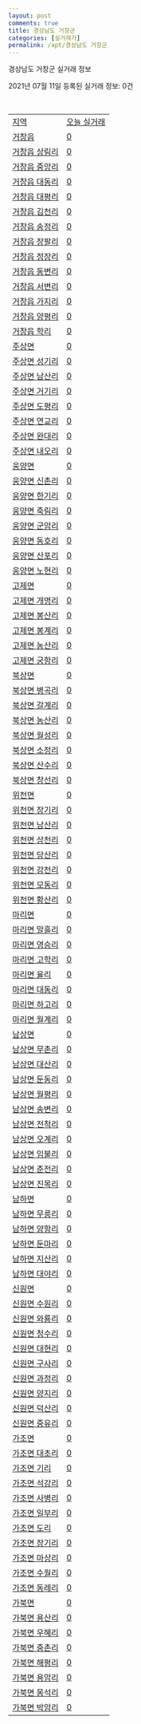 ```yaml
---
layout: post
comments: true
title: 경상남도 거창군
categories: [실거래가]
permalink: /apt/경상남도 거창군
---
```


경상남도 거창군 실거래 정보

2021년 07월 11일 등록된 실거래 정보: 0건

<script type="text/javascript">
  google.charts.load('current', {'packages':['corechart']});
  google.charts.setOnLoadCallback(drawChart);

  function drawChart() {
    var data = google.visualization.arrayToDataTable([['거래일', '매매', '전월세', '전매'], ['20-07', 23, 6, 0], ['20-08', 41, 6, 0], ['20-09', 34, 6, 0], ['20-10', 41, 6, 0], ['20-11', 43, 9, 0], ['20-12', 41, 9, 0], ['21-01', 47, 5, 0], ['21-02', 29, 15, 0], ['21-03', 52, 8, 0], ['21-04', 39, 8, 0], ['21-05', 48, 8, 0], ['21-06', 42, 1, 37], ['21-07', 1, 0, 7]]);

    var options = {
      title: '최근 1년간 유형별 거래량 추이',
      legend: { position: 'bottom' }
    };

    var chart = new google.visualization.LineChart(document.getElementById('columnchart_material'));
    chart.draw(data, (options));
  }
</script>

<div id="columnchart_material" style="width: 95%; margin-left: -35px"></div>
<br>
<table class="sortable">
  <tr>
    <td><a href="#">지역</a></td>
    <td><a href="#">오늘 실거래</a></td>
  </tr>

  
  <tr class="item">
    <td><a href="경상남도 거창군 거창읍">거창읍</a></td>
    <td><a href="경상남도 거창군 거창읍">0</a></td>
  </tr>
    

  <tr class="item">
    <td><a href="경상남도 거창군 거창읍 상림리">거창읍 상림리</a></td>
    <td><a href="경상남도 거창군 거창읍 상림리">0</a></td>
  </tr>
    

  <tr class="item">
    <td><a href="경상남도 거창군 거창읍 중앙리">거창읍 중앙리</a></td>
    <td><a href="경상남도 거창군 거창읍 중앙리">0</a></td>
  </tr>
    

  <tr class="item">
    <td><a href="경상남도 거창군 거창읍 대동리">거창읍 대동리</a></td>
    <td><a href="경상남도 거창군 거창읍 대동리">0</a></td>
  </tr>
    

  <tr class="item">
    <td><a href="경상남도 거창군 거창읍 대평리">거창읍 대평리</a></td>
    <td><a href="경상남도 거창군 거창읍 대평리">0</a></td>
  </tr>
    

  <tr class="item">
    <td><a href="경상남도 거창군 거창읍 김천리">거창읍 김천리</a></td>
    <td><a href="경상남도 거창군 거창읍 김천리">0</a></td>
  </tr>
    

  <tr class="item">
    <td><a href="경상남도 거창군 거창읍 송정리">거창읍 송정리</a></td>
    <td><a href="경상남도 거창군 거창읍 송정리">0</a></td>
  </tr>
    

  <tr class="item">
    <td><a href="경상남도 거창군 거창읍 장팔리">거창읍 장팔리</a></td>
    <td><a href="경상남도 거창군 거창읍 장팔리">0</a></td>
  </tr>
    

  <tr class="item">
    <td><a href="경상남도 거창군 거창읍 정장리">거창읍 정장리</a></td>
    <td><a href="경상남도 거창군 거창읍 정장리">0</a></td>
  </tr>
    

  <tr class="item">
    <td><a href="경상남도 거창군 거창읍 동변리">거창읍 동변리</a></td>
    <td><a href="경상남도 거창군 거창읍 동변리">0</a></td>
  </tr>
    

  <tr class="item">
    <td><a href="경상남도 거창군 거창읍 서변리">거창읍 서변리</a></td>
    <td><a href="경상남도 거창군 거창읍 서변리">0</a></td>
  </tr>
    

  <tr class="item">
    <td><a href="경상남도 거창군 거창읍 가지리">거창읍 가지리</a></td>
    <td><a href="경상남도 거창군 거창읍 가지리">0</a></td>
  </tr>
    

  <tr class="item">
    <td><a href="경상남도 거창군 거창읍 양평리">거창읍 양평리</a></td>
    <td><a href="경상남도 거창군 거창읍 양평리">0</a></td>
  </tr>
    

  <tr class="item">
    <td><a href="경상남도 거창군 거창읍 학리">거창읍 학리</a></td>
    <td><a href="경상남도 거창군 거창읍 학리">0</a></td>
  </tr>
    

  <tr class="item">
    <td><a href="경상남도 거창군 주상면">주상면</a></td>
    <td><a href="경상남도 거창군 주상면">0</a></td>
  </tr>
    

  <tr class="item">
    <td><a href="경상남도 거창군 주상면 성기리">주상면 성기리</a></td>
    <td><a href="경상남도 거창군 주상면 성기리">0</a></td>
  </tr>
    

  <tr class="item">
    <td><a href="경상남도 거창군 주상면 남산리">주상면 남산리</a></td>
    <td><a href="경상남도 거창군 주상면 남산리">0</a></td>
  </tr>
    

  <tr class="item">
    <td><a href="경상남도 거창군 주상면 거기리">주상면 거기리</a></td>
    <td><a href="경상남도 거창군 주상면 거기리">0</a></td>
  </tr>
    

  <tr class="item">
    <td><a href="경상남도 거창군 주상면 도평리">주상면 도평리</a></td>
    <td><a href="경상남도 거창군 주상면 도평리">0</a></td>
  </tr>
    

  <tr class="item">
    <td><a href="경상남도 거창군 주상면 연교리">주상면 연교리</a></td>
    <td><a href="경상남도 거창군 주상면 연교리">0</a></td>
  </tr>
    

  <tr class="item">
    <td><a href="경상남도 거창군 주상면 완대리">주상면 완대리</a></td>
    <td><a href="경상남도 거창군 주상면 완대리">0</a></td>
  </tr>
    

  <tr class="item">
    <td><a href="경상남도 거창군 주상면 내오리">주상면 내오리</a></td>
    <td><a href="경상남도 거창군 주상면 내오리">0</a></td>
  </tr>
    

  <tr class="item">
    <td><a href="경상남도 거창군 웅양면">웅양면</a></td>
    <td><a href="경상남도 거창군 웅양면">0</a></td>
  </tr>
    

  <tr class="item">
    <td><a href="경상남도 거창군 웅양면 신촌리">웅양면 신촌리</a></td>
    <td><a href="경상남도 거창군 웅양면 신촌리">0</a></td>
  </tr>
    

  <tr class="item">
    <td><a href="경상남도 거창군 웅양면 한기리">웅양면 한기리</a></td>
    <td><a href="경상남도 거창군 웅양면 한기리">0</a></td>
  </tr>
    

  <tr class="item">
    <td><a href="경상남도 거창군 웅양면 죽림리">웅양면 죽림리</a></td>
    <td><a href="경상남도 거창군 웅양면 죽림리">0</a></td>
  </tr>
    

  <tr class="item">
    <td><a href="경상남도 거창군 웅양면 군암리">웅양면 군암리</a></td>
    <td><a href="경상남도 거창군 웅양면 군암리">0</a></td>
  </tr>
    

  <tr class="item">
    <td><a href="경상남도 거창군 웅양면 동호리">웅양면 동호리</a></td>
    <td><a href="경상남도 거창군 웅양면 동호리">0</a></td>
  </tr>
    

  <tr class="item">
    <td><a href="경상남도 거창군 웅양면 산포리">웅양면 산포리</a></td>
    <td><a href="경상남도 거창군 웅양면 산포리">0</a></td>
  </tr>
    

  <tr class="item">
    <td><a href="경상남도 거창군 웅양면 노현리">웅양면 노현리</a></td>
    <td><a href="경상남도 거창군 웅양면 노현리">0</a></td>
  </tr>
    

  <tr class="item">
    <td><a href="경상남도 거창군 고제면">고제면</a></td>
    <td><a href="경상남도 거창군 고제면">0</a></td>
  </tr>
    

  <tr class="item">
    <td><a href="경상남도 거창군 고제면 개명리">고제면 개명리</a></td>
    <td><a href="경상남도 거창군 고제면 개명리">0</a></td>
  </tr>
    

  <tr class="item">
    <td><a href="경상남도 거창군 고제면 봉산리">고제면 봉산리</a></td>
    <td><a href="경상남도 거창군 고제면 봉산리">0</a></td>
  </tr>
    

  <tr class="item">
    <td><a href="경상남도 거창군 고제면 봉계리">고제면 봉계리</a></td>
    <td><a href="경상남도 거창군 고제면 봉계리">0</a></td>
  </tr>
    

  <tr class="item">
    <td><a href="경상남도 거창군 고제면 농산리">고제면 농산리</a></td>
    <td><a href="경상남도 거창군 고제면 농산리">0</a></td>
  </tr>
    

  <tr class="item">
    <td><a href="경상남도 거창군 고제면 궁항리">고제면 궁항리</a></td>
    <td><a href="경상남도 거창군 고제면 궁항리">0</a></td>
  </tr>
    

  <tr class="item">
    <td><a href="경상남도 거창군 북상면">북상면</a></td>
    <td><a href="경상남도 거창군 북상면">0</a></td>
  </tr>
    

  <tr class="item">
    <td><a href="경상남도 거창군 북상면 병곡리">북상면 병곡리</a></td>
    <td><a href="경상남도 거창군 북상면 병곡리">0</a></td>
  </tr>
    

  <tr class="item">
    <td><a href="경상남도 거창군 북상면 갈계리">북상면 갈계리</a></td>
    <td><a href="경상남도 거창군 북상면 갈계리">0</a></td>
  </tr>
    

  <tr class="item">
    <td><a href="경상남도 거창군 북상면 농산리">북상면 농산리</a></td>
    <td><a href="경상남도 거창군 북상면 농산리">0</a></td>
  </tr>
    

  <tr class="item">
    <td><a href="경상남도 거창군 북상면 월성리">북상면 월성리</a></td>
    <td><a href="경상남도 거창군 북상면 월성리">0</a></td>
  </tr>
    

  <tr class="item">
    <td><a href="경상남도 거창군 북상면 소정리">북상면 소정리</a></td>
    <td><a href="경상남도 거창군 북상면 소정리">0</a></td>
  </tr>
    

  <tr class="item">
    <td><a href="경상남도 거창군 북상면 산수리">북상면 산수리</a></td>
    <td><a href="경상남도 거창군 북상면 산수리">0</a></td>
  </tr>
    

  <tr class="item">
    <td><a href="경상남도 거창군 북상면 창선리">북상면 창선리</a></td>
    <td><a href="경상남도 거창군 북상면 창선리">0</a></td>
  </tr>
    

  <tr class="item">
    <td><a href="경상남도 거창군 위천면">위천면</a></td>
    <td><a href="경상남도 거창군 위천면">0</a></td>
  </tr>
    

  <tr class="item">
    <td><a href="경상남도 거창군 위천면 장기리">위천면 장기리</a></td>
    <td><a href="경상남도 거창군 위천면 장기리">0</a></td>
  </tr>
    

  <tr class="item">
    <td><a href="경상남도 거창군 위천면 남산리">위천면 남산리</a></td>
    <td><a href="경상남도 거창군 위천면 남산리">0</a></td>
  </tr>
    

  <tr class="item">
    <td><a href="경상남도 거창군 위천면 상천리">위천면 상천리</a></td>
    <td><a href="경상남도 거창군 위천면 상천리">0</a></td>
  </tr>
    

  <tr class="item">
    <td><a href="경상남도 거창군 위천면 당산리">위천면 당산리</a></td>
    <td><a href="경상남도 거창군 위천면 당산리">0</a></td>
  </tr>
    

  <tr class="item">
    <td><a href="경상남도 거창군 위천면 강천리">위천면 강천리</a></td>
    <td><a href="경상남도 거창군 위천면 강천리">0</a></td>
  </tr>
    

  <tr class="item">
    <td><a href="경상남도 거창군 위천면 모동리">위천면 모동리</a></td>
    <td><a href="경상남도 거창군 위천면 모동리">0</a></td>
  </tr>
    

  <tr class="item">
    <td><a href="경상남도 거창군 위천면 황산리">위천면 황산리</a></td>
    <td><a href="경상남도 거창군 위천면 황산리">0</a></td>
  </tr>
    

  <tr class="item">
    <td><a href="경상남도 거창군 마리면">마리면</a></td>
    <td><a href="경상남도 거창군 마리면">0</a></td>
  </tr>
    

  <tr class="item">
    <td><a href="경상남도 거창군 마리면 말흘리">마리면 말흘리</a></td>
    <td><a href="경상남도 거창군 마리면 말흘리">0</a></td>
  </tr>
    

  <tr class="item">
    <td><a href="경상남도 거창군 마리면 영승리">마리면 영승리</a></td>
    <td><a href="경상남도 거창군 마리면 영승리">0</a></td>
  </tr>
    

  <tr class="item">
    <td><a href="경상남도 거창군 마리면 고학리">마리면 고학리</a></td>
    <td><a href="경상남도 거창군 마리면 고학리">0</a></td>
  </tr>
    

  <tr class="item">
    <td><a href="경상남도 거창군 마리면 율리">마리면 율리</a></td>
    <td><a href="경상남도 거창군 마리면 율리">0</a></td>
  </tr>
    

  <tr class="item">
    <td><a href="경상남도 거창군 마리면 대동리">마리면 대동리</a></td>
    <td><a href="경상남도 거창군 마리면 대동리">0</a></td>
  </tr>
    

  <tr class="item">
    <td><a href="경상남도 거창군 마리면 하고리">마리면 하고리</a></td>
    <td><a href="경상남도 거창군 마리면 하고리">0</a></td>
  </tr>
    

  <tr class="item">
    <td><a href="경상남도 거창군 마리면 월계리">마리면 월계리</a></td>
    <td><a href="경상남도 거창군 마리면 월계리">0</a></td>
  </tr>
    

  <tr class="item">
    <td><a href="경상남도 거창군 남상면">남상면</a></td>
    <td><a href="경상남도 거창군 남상면">0</a></td>
  </tr>
    

  <tr class="item">
    <td><a href="경상남도 거창군 남상면 무촌리">남상면 무촌리</a></td>
    <td><a href="경상남도 거창군 남상면 무촌리">0</a></td>
  </tr>
    

  <tr class="item">
    <td><a href="경상남도 거창군 남상면 대산리">남상면 대산리</a></td>
    <td><a href="경상남도 거창군 남상면 대산리">0</a></td>
  </tr>
    

  <tr class="item">
    <td><a href="경상남도 거창군 남상면 둔동리">남상면 둔동리</a></td>
    <td><a href="경상남도 거창군 남상면 둔동리">0</a></td>
  </tr>
    

  <tr class="item">
    <td><a href="경상남도 거창군 남상면 월평리">남상면 월평리</a></td>
    <td><a href="경상남도 거창군 남상면 월평리">0</a></td>
  </tr>
    

  <tr class="item">
    <td><a href="경상남도 거창군 남상면 송변리">남상면 송변리</a></td>
    <td><a href="경상남도 거창군 남상면 송변리">0</a></td>
  </tr>
    

  <tr class="item">
    <td><a href="경상남도 거창군 남상면 전척리">남상면 전척리</a></td>
    <td><a href="경상남도 거창군 남상면 전척리">0</a></td>
  </tr>
    

  <tr class="item">
    <td><a href="경상남도 거창군 남상면 오계리">남상면 오계리</a></td>
    <td><a href="경상남도 거창군 남상면 오계리">0</a></td>
  </tr>
    

  <tr class="item">
    <td><a href="경상남도 거창군 남상면 임불리">남상면 임불리</a></td>
    <td><a href="경상남도 거창군 남상면 임불리">0</a></td>
  </tr>
    

  <tr class="item">
    <td><a href="경상남도 거창군 남상면 춘전리">남상면 춘전리</a></td>
    <td><a href="경상남도 거창군 남상면 춘전리">0</a></td>
  </tr>
    

  <tr class="item">
    <td><a href="경상남도 거창군 남상면 진목리">남상면 진목리</a></td>
    <td><a href="경상남도 거창군 남상면 진목리">0</a></td>
  </tr>
    

  <tr class="item">
    <td><a href="경상남도 거창군 남하면">남하면</a></td>
    <td><a href="경상남도 거창군 남하면">0</a></td>
  </tr>
    

  <tr class="item">
    <td><a href="경상남도 거창군 남하면 무릉리">남하면 무릉리</a></td>
    <td><a href="경상남도 거창군 남하면 무릉리">0</a></td>
  </tr>
    

  <tr class="item">
    <td><a href="경상남도 거창군 남하면 양항리">남하면 양항리</a></td>
    <td><a href="경상남도 거창군 남하면 양항리">0</a></td>
  </tr>
    

  <tr class="item">
    <td><a href="경상남도 거창군 남하면 둔마리">남하면 둔마리</a></td>
    <td><a href="경상남도 거창군 남하면 둔마리">0</a></td>
  </tr>
    

  <tr class="item">
    <td><a href="경상남도 거창군 남하면 지산리">남하면 지산리</a></td>
    <td><a href="경상남도 거창군 남하면 지산리">0</a></td>
  </tr>
    

  <tr class="item">
    <td><a href="경상남도 거창군 남하면 대야리">남하면 대야리</a></td>
    <td><a href="경상남도 거창군 남하면 대야리">0</a></td>
  </tr>
    

  <tr class="item">
    <td><a href="경상남도 거창군 신원면">신원면</a></td>
    <td><a href="경상남도 거창군 신원면">0</a></td>
  </tr>
    

  <tr class="item">
    <td><a href="경상남도 거창군 신원면 수원리">신원면 수원리</a></td>
    <td><a href="경상남도 거창군 신원면 수원리">0</a></td>
  </tr>
    

  <tr class="item">
    <td><a href="경상남도 거창군 신원면 와룡리">신원면 와룡리</a></td>
    <td><a href="경상남도 거창군 신원면 와룡리">0</a></td>
  </tr>
    

  <tr class="item">
    <td><a href="경상남도 거창군 신원면 청수리">신원면 청수리</a></td>
    <td><a href="경상남도 거창군 신원면 청수리">0</a></td>
  </tr>
    

  <tr class="item">
    <td><a href="경상남도 거창군 신원면 대현리">신원면 대현리</a></td>
    <td><a href="경상남도 거창군 신원면 대현리">0</a></td>
  </tr>
    

  <tr class="item">
    <td><a href="경상남도 거창군 신원면 구사리">신원면 구사리</a></td>
    <td><a href="경상남도 거창군 신원면 구사리">0</a></td>
  </tr>
    

  <tr class="item">
    <td><a href="경상남도 거창군 신원면 과정리">신원면 과정리</a></td>
    <td><a href="경상남도 거창군 신원면 과정리">0</a></td>
  </tr>
    

  <tr class="item">
    <td><a href="경상남도 거창군 신원면 양지리">신원면 양지리</a></td>
    <td><a href="경상남도 거창군 신원면 양지리">0</a></td>
  </tr>
    

  <tr class="item">
    <td><a href="경상남도 거창군 신원면 덕산리">신원면 덕산리</a></td>
    <td><a href="경상남도 거창군 신원면 덕산리">0</a></td>
  </tr>
    

  <tr class="item">
    <td><a href="경상남도 거창군 신원면 중유리">신원면 중유리</a></td>
    <td><a href="경상남도 거창군 신원면 중유리">0</a></td>
  </tr>
    

  <tr class="item">
    <td><a href="경상남도 거창군 가조면">가조면</a></td>
    <td><a href="경상남도 거창군 가조면">0</a></td>
  </tr>
    

  <tr class="item">
    <td><a href="경상남도 거창군 가조면 대초리">가조면 대초리</a></td>
    <td><a href="경상남도 거창군 가조면 대초리">0</a></td>
  </tr>
    

  <tr class="item">
    <td><a href="경상남도 거창군 가조면 기리">가조면 기리</a></td>
    <td><a href="경상남도 거창군 가조면 기리">0</a></td>
  </tr>
    

  <tr class="item">
    <td><a href="경상남도 거창군 가조면 석강리">가조면 석강리</a></td>
    <td><a href="경상남도 거창군 가조면 석강리">0</a></td>
  </tr>
    

  <tr class="item">
    <td><a href="경상남도 거창군 가조면 사병리">가조면 사병리</a></td>
    <td><a href="경상남도 거창군 가조면 사병리">0</a></td>
  </tr>
    

  <tr class="item">
    <td><a href="경상남도 거창군 가조면 일부리">가조면 일부리</a></td>
    <td><a href="경상남도 거창군 가조면 일부리">0</a></td>
  </tr>
    

  <tr class="item">
    <td><a href="경상남도 거창군 가조면 도리">가조면 도리</a></td>
    <td><a href="경상남도 거창군 가조면 도리">0</a></td>
  </tr>
    

  <tr class="item">
    <td><a href="경상남도 거창군 가조면 장기리">가조면 장기리</a></td>
    <td><a href="경상남도 거창군 가조면 장기리">0</a></td>
  </tr>
    

  <tr class="item">
    <td><a href="경상남도 거창군 가조면 마상리">가조면 마상리</a></td>
    <td><a href="경상남도 거창군 가조면 마상리">0</a></td>
  </tr>
    

  <tr class="item">
    <td><a href="경상남도 거창군 가조면 수월리">가조면 수월리</a></td>
    <td><a href="경상남도 거창군 가조면 수월리">0</a></td>
  </tr>
    

  <tr class="item">
    <td><a href="경상남도 거창군 가조면 동례리">가조면 동례리</a></td>
    <td><a href="경상남도 거창군 가조면 동례리">0</a></td>
  </tr>
    

  <tr class="item">
    <td><a href="경상남도 거창군 가북면">가북면</a></td>
    <td><a href="경상남도 거창군 가북면">0</a></td>
  </tr>
    

  <tr class="item">
    <td><a href="경상남도 거창군 가북면 용산리">가북면 용산리</a></td>
    <td><a href="경상남도 거창군 가북면 용산리">0</a></td>
  </tr>
    

  <tr class="item">
    <td><a href="경상남도 거창군 가북면 우혜리">가북면 우혜리</a></td>
    <td><a href="경상남도 거창군 가북면 우혜리">0</a></td>
  </tr>
    

  <tr class="item">
    <td><a href="경상남도 거창군 가북면 중촌리">가북면 중촌리</a></td>
    <td><a href="경상남도 거창군 가북면 중촌리">0</a></td>
  </tr>
    

  <tr class="item">
    <td><a href="경상남도 거창군 가북면 해평리">가북면 해평리</a></td>
    <td><a href="경상남도 거창군 가북면 해평리">0</a></td>
  </tr>
    

  <tr class="item">
    <td><a href="경상남도 거창군 가북면 용암리">가북면 용암리</a></td>
    <td><a href="경상남도 거창군 가북면 용암리">0</a></td>
  </tr>
    

  <tr class="item">
    <td><a href="경상남도 거창군 가북면 몽석리">가북면 몽석리</a></td>
    <td><a href="경상남도 거창군 가북면 몽석리">0</a></td>
  </tr>
    

  <tr class="item">
    <td><a href="경상남도 거창군 가북면 박암리">가북면 박암리</a></td>
    <td><a href="경상남도 거창군 가북면 박암리">0</a></td>
  </tr>
    


</table>


    